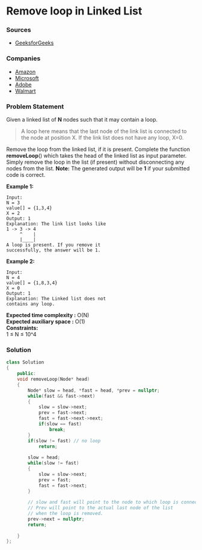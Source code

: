 # Remove loop in Linked List

### Sources

* [GeeksforGeeks](https://practice.geeksforgeeks.org/problems/remove-loop-in-linked-list/1#)

### Companies

* [Amazon](../../company-based-lists/amazon.md)
* [Microsoft](../../company-based-lists/microsoft.md)
* [Adobe](../../company-based-lists/adobe.md)
* [Walmart](../../company-based-lists/walmart.md)

### Problem Statement

Given a linked list of **N** nodes such that it may contain a loop.

> A loop here means that the last node of the link list is connected to the node at position X. If the link list does not have any loop, X=0.

Remove the loop from the linked list, if it is present. Complete the function **removeLoop**\(\) which takes the head of the linked list as input parameter. Simply remove the loop in the list \(if present\) without disconnecting any nodes from the list. **Note:** The generated output will be **1** if your submitted code is correct.

  
 **Example 1:**

```text
Input:
N = 3
value[] = {1,3,4}
X = 2
Output: 1
Explanation: The link list looks like
1 -> 3 -> 4
     ^    |
     |____|    
A loop is present. If you remove it 
successfully, the answer will be 1. 
```

  
 **Example 2:**

```text
Input:
N = 4
value[] = {1,8,3,4}
X = 0
Output: 1
Explanation: The Linked list does not 
contains any loop. 
```

**Expected time complexity :** O\(N\)  
**Expected auxiliary space :** O\(1\)  
**Constraints:**  
 1 ≤ N ≤ 10^4

### Solution

```cpp
class Solution
{
    public:
    void removeLoop(Node* head)
    {
        Node* slow = head, *fast = head, *prev = nullptr;
        while(fast && fast->next)
        {
            slow = slow->next;
            prev = fast->next;
            fast = fast->next->next;
            if(slow == fast)
                break;
        }
        if(slow != fast) // no loop
            return;
        
        slow = head;
        while(slow != fast)
        {
            slow = slow->next;
            prev = fast;
            fast = fast->next;
        }
        
        // slow and fast will point to the node to which loop is connected to.
        // Prev will point to the actual last node of the list 
        // when the loop is removed.
        prev->next = nullptr;
        return;
            
    }
};
```



